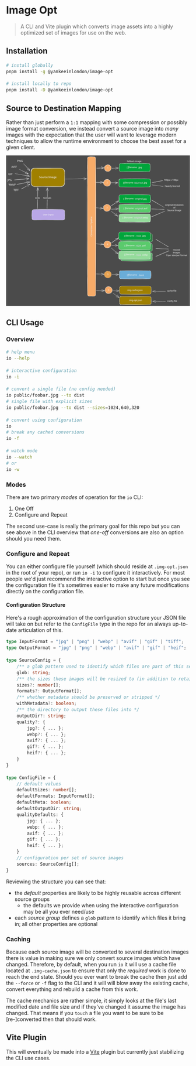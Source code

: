 # Image Opt

> A CLI and Vite plugin which converts image assets into a highly optimized set of images for use on the web.

## Installation

```sh
# install globally
pnpm install -g @yankeeinlondon/image-opt

# install locally to repo
pnpm install -D @yankeeinlondon/image-opt
```

## Source to Destination Mapping

Rather than just perform a `1:1` mapping with some compression or possibly image format conversion, we instead convert a source image into _many_ images with the expectation that the user will want to leverage modern techniques to allow the runtime environment to choose the best asset for a given client.

<img src="./docs/source-to-dest-mapping.svg" alt="source to dest mapping image" />


## CLI Usage

### Overview

```sh
# help menu
io --help

# interactive configuration
io -i

# convert a single file (no config needed)
io public/foobar.jpg --to dist
# single file with explicit sizes
io public/foobar.jpg --to dist --sizes=1024,640,320

# convert using configuration
io
# break any cached conversions
io -f

# watch mode
io --watch
# or
io -w
```

### Modes

There are two primary _modes_ of operation for the `io` CLI:

1. One Off
2. Configure and Repeat

The second use-case is really the primary goal for this repo but you can see above in the CLI overview that _one-off_ conversions are also an option should you need them.

### Configure and Repeat

You can either configure file yourself (which should reside at `.img-opt.json` in the root of your repo), or run `io -i` to configure it interactively. For most people we'd just recommend the interactive option to start but once you see the configuration file it's sometimes easier to make any future modifications directly on the configuration file.

#### Configuration Structure

Here's a rough approximation of the configuration structure your JSON file will take on but refer to the `ConfigFile` type in the repo for an
always up-to-date articulation of this.

```ts
type InputFormat = "jpg" | "png" | "webp" | "avif" | "gif" | "tiff";
type OutputFormat = "jpg" | "png" | "webp" | "avif" | "gif" | "heif";

type SourceConfig = {
	/** a glob pattern used to identify which files are part of this set of images */
	glob: string;
	/** the sizes these images will be resized to (in addition to retaining full resolution) */
	sizes?: number[];
	formats?: OutputFormat[];
	/** whether metadata should be preserved or stripped */
	withMetadata?: boolean;
	/** the directory to output these files into */
	outputDir?: string;
	quality?: {
		jpg?: { ... };
		webp?: { ... };
		avif?: { ... };
		gif?: { ... };
		heif?: { ... };
	}
}

type ConfigFile = {
	// default values
	defaultSizes: number[];
	defaultFormats: InputFormat[];
	defaultMeta: boolean;
	defaultOutputDir: string;
	qualityDefaults: {
		jpg: { ... };
		webp: { ... };
		avif: { ... };
		gif: { ... };
		heif: { ... };
	}
	// configuration per set of source images
	sources: SourceConfig[];
}
```

Reviewing the structure you can see that:

- the _default_ properties are likely to be highly reusable across different source groups
  - the defaults we provide when using the interactive configuration may be all you ever need/use
- each _source group_ defines a `glob` pattern to identify which files it bring in; all other properties are optional

### Caching

Because each source image will be converted to several destination images there is value in making sure we only convert source images which have changed. Therefore, by default, when you run `io` it will use a cache file located at `.img-cache.json` to ensure that only the _required_ work is done to reach the end state. Should you ever want to break the cache then just add the `--force` or `-f` flag to the CLI and it will will blow away the existing cache, convert everything and rebuild a cache from this work.

The cache mechanics are rather simple, it simply looks at the file's last modified date and file size and if they've changed it assume the image has changed. That means if you `touch` a file you want to be sure to be [re-]converted then that should work.

## Vite Plugin

This will eventually be made into a [Vite](https://vitejs.dev) plugin but currently just stabilizing the CLI use cases.
